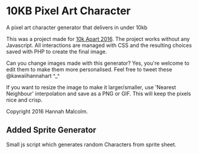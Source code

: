 # 10KB Pixel Art Character
A pixel art character generator that delivers in under 10kb

This was a project made for <a href="https://a-k-apart.com/">10k Apart 2016</a>. The project works without any Javascript. All interactions are managed with CSS and the resulting choices saved with PHP to create the final image. 

Can you change images made with this generator? Yes, you're welcome to edit them to make them more personalised. Feel free to tweet these @kawaiihannahart ^_^ 

If you want to resize the image to make it larger/smaller, use 'Nearest Neighbour' interpolation and save as a PNG or GIF. This will keep the pixels nice and crisp.

Copyright 2016 Hannah Malcolm.

## Added Sprite Generator
Small js script which generates random Characters from sprite sheet.

